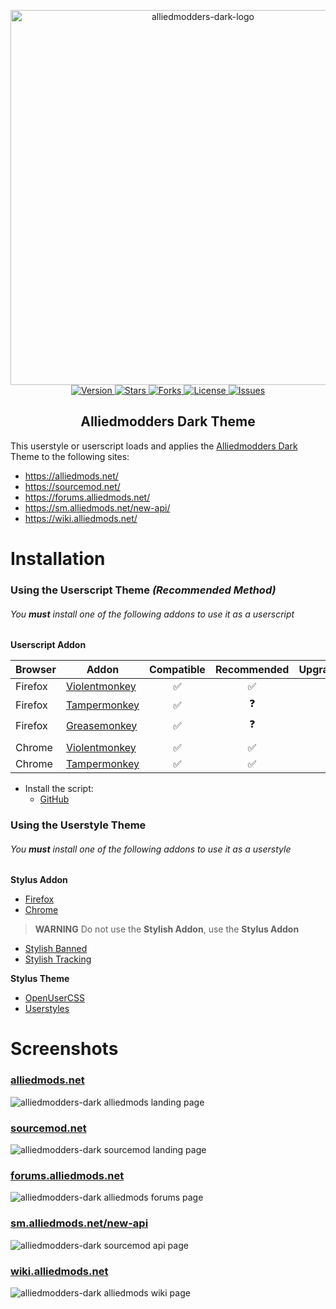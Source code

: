 <p align="center">
    <img src="https://raw.githubusercontent.com/Maxximou5/alliedmodders-dark/master/images/alliedmodders-dark-logo.png" width="600" alt="alliedmodders-dark-logo">
    <br>
    <a href="https://github.com/Maxximou5/alliedmodders-dark/">
        <img src="https://img.shields.io/badge/version-1.0.4-green.svg?style=flat-square" alt="Version">
    </a>
    <a href="https://github.com/Maxximou5/alliedmodders-dark/stargazers">
        <img src="https://img.shields.io/github/stars/Maxximou5/alliedmodders-dark.svg?style=flat-square" alt="Stars">
    </a>
    <a href="https://github.com/Maxximou5/alliedmodders-dark/network">
        <img src="https://img.shields.io/github/forks/Maxximou5/alliedmodders-dark.svg?style=flat-square" alt="Forks">
    </a>
    <a href="https://raw.githubusercontent.com/Maxximou5/alliedmodders-dark/master/LICENSE">
        <img src="https://img.shields.io/badge/license-GPLv3-blue.svg?style=flat-square" alt="License">
    </a>
    <a href="https://github.com/Maxximou5/alliedmodders-dark/issues">
        <img src="https://img.shields.io/github/issues/Maxximou5/alliedmodders-dark.svg?style=flat-square" alt="Issues">
    </a>
</p>

<h2 align="center">Alliedmodders Dark Theme</h2>

This userstyle or userscript loads and applies the [Alliedmodders Dark](https://github.com/Maxximou5/alliedmodders-dark) Theme to the following sites:

* https://alliedmods.net/
* https://sourcemod.net/
* https://forums.alliedmods.net/
* https://sm.alliedmods.net/new-api/
* https://wiki.alliedmods.net/

# Installation

### Using the Userscript Theme *(Recommended Method)*

###### You **must** install one of the following addons to use it as a *userscript*

**Userscript Addon**

| Browser | Addon | Compatible | Recommended | Upgradeable |
| ------------- | ------------- | :---: | :---: | :---: |
| Firefox | [Violentmonkey](https://chrome.google.com/webstore/detail/violentmonkey/jinjaccalgkegednnccohejagnlnfdag) | :white_check_mark: | :white_check_mark: | :white_check_mark: |
| Firefox | [Tampermonkey](https://addons.mozilla.org/en-US/firefox/addon/tampermonkey/) | :white_check_mark: | :question: | :white_check_mark: |
| Firefox | [Greasemonkey](https://addons.mozilla.org/en-US/firefox/addon/greasemonkey/) | :white_check_mark: | :question: | :x: |
| | | | |
| Chrome | [Violentmonkey](https://chrome.google.com/webstore/detail/violentmonkey/jinjaccalgkegednnccohejagnlnfdag) | :white_check_mark: | :white_check_mark: | :white_check_mark: |
| Chrome | [Tampermonkey](https://chrome.google.com/webstore/detail/tampermonkey/dhdgffkkebhmkfjojejmpbldmpobfkfo) | :white_check_mark: | :white_check_mark: | :white_check_mark: |

- Install the script:
    - [GitHub](https://raw.githubusercontent.com/Maxximou5/alliedmodders-dark/master/alliedmodders-dark.user.js)

### Using the Userstyle Theme

###### You **must** install one of the following addons to use it as a *userstyle*

**Stylus Addon**
- [Firefox](https://addons.mozilla.org/en-US/firefox/addon/styl-us/)
- [Chrome](https://chrome.google.com/webstore/detail/stylus/clngdbkpkpeebahjckkjfobafhncgmne)

> **WARNING** Do not use the **Stylish Addon**, use the **Stylus Addon**
- [Stylish Banned](https://robertheaton.com/2018/07/02/stylish-browser-extension-steals-your-internet-history/)
- [Stylish Tracking](https://robertheaton.com/2018/07/23/no-you-shouldnt-use-the-new-version-of-stylish/)

**Stylus Theme**
- [OpenUserCSS](https://openusercss.org/theme/5b4ee6f0ea29c50b00b9e83d)
- [Userstyles](https://userstyles.org/styles/162634/alliedmodders-dark)

# Screenshots

### [alliedmods.net](https://alliedmods.net/)
![alliedmodders-dark alliedmods landing page](https://raw.githubusercontent.com/Maxximou5/alliedmodders-dark/master/images/screenshots/am-light-to-dark.png)
### [sourcemod.net](https://sourcemod.net/)
![alliedmodders-dark sourcemod landing page](https://raw.githubusercontent.com/Maxximou5/alliedmodders-dark/master/images/screenshots/sm-light-to-dark.png)
### [forums.alliedmods.net](https://forums.alliedmods.net/)
![alliedmodders-dark alliedmods forums page](https://raw.githubusercontent.com/Maxximou5/alliedmodders-dark/master/images/screenshots/forums-light-to-dark.png)
### [sm.alliedmods.net/new-api](https://sm.alliedmods.net/new-api/)
![alliedmodders-dark sourcemod api page](https://raw.githubusercontent.com/Maxximou5/alliedmodders-dark/master/images/screenshots/api-light-to-dark.png)
### [wiki.alliedmods.net](https://wiki.alliedmods.net/)
![alliedmodders-dark alliedmods wiki page](https://raw.githubusercontent.com/Maxximou5/alliedmodders-dark/master/images/screenshots/wiki-light-to-dark.png)

